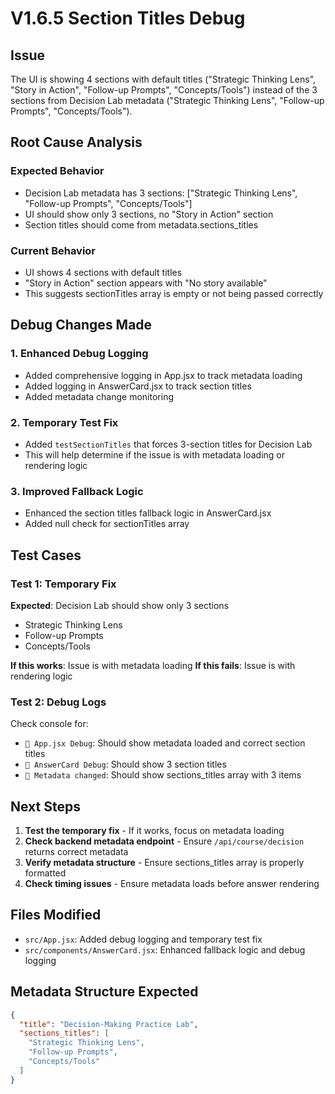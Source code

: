# V1.6.5 Section Titles Debug

## Issue
The UI is showing 4 sections with default titles ("Strategic Thinking Lens", "Story in Action", "Follow-up Prompts", "Concepts/Tools") instead of the 3 sections from Decision Lab metadata ("Strategic Thinking Lens", "Follow-up Prompts", "Concepts/Tools").

## Root Cause Analysis

### Expected Behavior
- Decision Lab metadata has 3 sections: ["Strategic Thinking Lens", "Follow-up Prompts", "Concepts/Tools"]
- UI should show only 3 sections, no "Story in Action" section
- Section titles should come from metadata.sections_titles

### Current Behavior
- UI shows 4 sections with default titles
- "Story in Action" section appears with "No story available"
- This suggests sectionTitles array is empty or not being passed correctly

## Debug Changes Made

### 1. Enhanced Debug Logging
- Added comprehensive logging in App.jsx to track metadata loading
- Added logging in AnswerCard.jsx to track section titles
- Added metadata change monitoring

### 2. Temporary Test Fix
- Added `testSectionTitles` that forces 3-section titles for Decision Lab
- This will help determine if the issue is with metadata loading or rendering logic

### 3. Improved Fallback Logic
- Enhanced the section titles fallback logic in AnswerCard.jsx
- Added null check for sectionTitles array

## Test Cases

### Test 1: Temporary Fix
**Expected**: Decision Lab should show only 3 sections
- Strategic Thinking Lens
- Follow-up Prompts  
- Concepts/Tools

**If this works**: Issue is with metadata loading
**If this fails**: Issue is with rendering logic

### Test 2: Debug Logs
Check console for:
- `🔧 App.jsx Debug`: Should show metadata loaded and correct section titles
- `🔧 AnswerCard Debug`: Should show 3 section titles
- `🔧 Metadata changed`: Should show sections_titles array with 3 items

## Next Steps

1. **Test the temporary fix** - If it works, focus on metadata loading
2. **Check backend metadata endpoint** - Ensure `/api/course/decision` returns correct metadata
3. **Verify metadata structure** - Ensure sections_titles array is properly formatted
4. **Check timing issues** - Ensure metadata loads before answer rendering

## Files Modified
- `src/App.jsx`: Added debug logging and temporary test fix
- `src/components/AnswerCard.jsx`: Enhanced fallback logic and debug logging

## Metadata Structure Expected
```json
{
  "title": "Decision-Making Practice Lab",
  "sections_titles": [
    "Strategic Thinking Lens",
    "Follow-up Prompts",
    "Concepts/Tools"
  ]
}
``` 